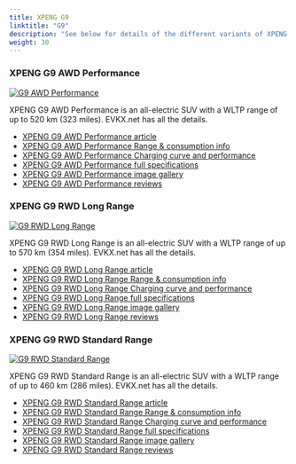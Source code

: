 ```yaml
---
title: XPENG G9
linktitle: "G9"
description: "See below for details of the different variants of XPENG G9"
weight: 30
---
```

### XPENG G9 AWD Performance

<a href="/models/xpeng/g9/g9_awd_performance/"><img src="https://media.evkx.net/multimedia/models/xpeng/g9/g9_awd_performance/main_1_st.jpg" class="img-fluid" alt="G9 AWD Performance" ></a>

XPENG G9 AWD Performance is an all-electric SUV with a WLTP range of up to 520 km (323 miles). EVKX.net has all the details. 

- [XPENG G9 AWD Performance article](/models/xpeng/g9/g9_awd_performance/)
- [XPENG G9 AWD Performance Range & consumption info](/models/xpeng/g9/g9_awd_performance/rangeandconsumption)
- [XPENG G9 AWD Performance Charging curve and performance](/models/xpeng/g9/g9_awd_performance/chargingcurve)
- [XPENG G9 AWD Performance full specifications](/models/xpeng/g9/g9_awd_performance/specifications)
- [XPENG G9 AWD Performance image gallery](/models/xpeng/g9/g9_awd_performance/gallery)
- [XPENG G9 AWD Performance reviews](/models/xpeng/g9/g9_awd_performance/reviews)

### XPENG G9 RWD Long Range

<a href="/models/xpeng/g9/g9_rwd_long_range/"><img src="https://media.evkx.net/multimedia/models/xpeng/g9/g9_rwd_long_range/main_1_st.jpg" class="img-fluid" alt="G9 RWD Long Range" ></a>

XPENG G9 RWD Long Range is an all-electric SUV with a WLTP range of up to 570 km (354 miles). EVKX.net has all the details. 

- [XPENG G9 RWD Long Range article](/models/xpeng/g9/g9_rwd_long_range/)
- [XPENG G9 RWD Long Range Range & consumption info](/models/xpeng/g9/g9_rwd_long_range/rangeandconsumption)
- [XPENG G9 RWD Long Range Charging curve and performance](/models/xpeng/g9/g9_rwd_long_range/chargingcurve)
- [XPENG G9 RWD Long Range full specifications](/models/xpeng/g9/g9_rwd_long_range/specifications)
- [XPENG G9 RWD Long Range image gallery](/models/xpeng/g9/g9_rwd_long_range/gallery)
- [XPENG G9 RWD Long Range reviews](/models/xpeng/g9/g9_rwd_long_range/reviews)

### XPENG G9 RWD Standard Range

<a href="/models/xpeng/g9/g9_rwd_standard_range/"><img src="https://media.evkx.net/multimedia/models/xpeng/g9/g9_rwd_standard_range/main_1_st.jpg" class="img-fluid" alt="G9 RWD Standard Range" ></a>

XPENG G9 RWD Standard Range is an all-electric SUV with a WLTP range of up to 460 km (286 miles). EVKX.net has all the details. 

- [XPENG G9 RWD Standard Range article](/models/xpeng/g9/g9_rwd_standard_range/)
- [XPENG G9 RWD Standard Range Range & consumption info](/models/xpeng/g9/g9_rwd_standard_range/rangeandconsumption)
- [XPENG G9 RWD Standard Range Charging curve and performance](/models/xpeng/g9/g9_rwd_standard_range/chargingcurve)
- [XPENG G9 RWD Standard Range full specifications](/models/xpeng/g9/g9_rwd_standard_range/specifications)
- [XPENG G9 RWD Standard Range image gallery](/models/xpeng/g9/g9_rwd_standard_range/gallery)
- [XPENG G9 RWD Standard Range reviews](/models/xpeng/g9/g9_rwd_standard_range/reviews)


